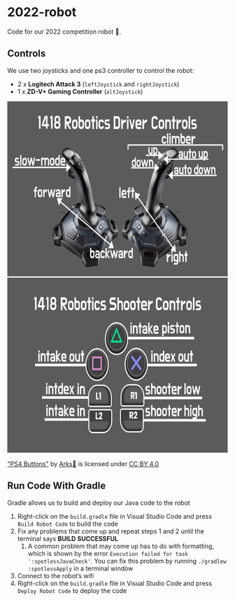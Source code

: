 # 2022-robot
Code for our 2022 competition robot 🤖.

## Controls
We use two joysticks and one ps3 controller to control the robot:

* 2 x **Logitech Attack 3** (`leftJoystick` and `rightJoystick`)
* 1 x **ZD-V+ Gaming Controller** (`altJoystick`)

<img src="res/driver_controls.png" height="400"/>
<img src="res/robotics_shooter_controls.png" height="400"/>

["PS4 Buttons"](https://arks.itch.io/ps4-buttons) by [Arks💢](https://itch.io/profile/arks) is licensed under [CC BY 4.0](https://creativecommons.org/licenses/by/4.0/)

## Run Code With Gradle
Gradle allows us to build and deploy our Java code to the robot
1. Right-click on the `build.gradle` file in Visual Studio Code and press `Build Robot Code` to build the code
1. Fix any problems that come up and repeat steps 1 and 2 until the terminal says **BUILD SUCCESSFUL**
    1. A common problem that may come up has to do with formatting, which is shown by the error `Execution failed for task ':spotlessJavaCheck'`. You can fix this problem by running `./gradlew :spotlessApply` in a terminal window
1. Connect to the robot’s wifi
1. Right-click on the `build.gradle` file in Visual Studio Code and press `Deploy Robot Code` to deploy the code
